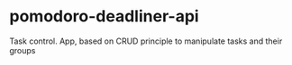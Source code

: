 # pomodoro-deadliner-api
Task control.
App, based on CRUD principle to manipulate tasks and their groups
